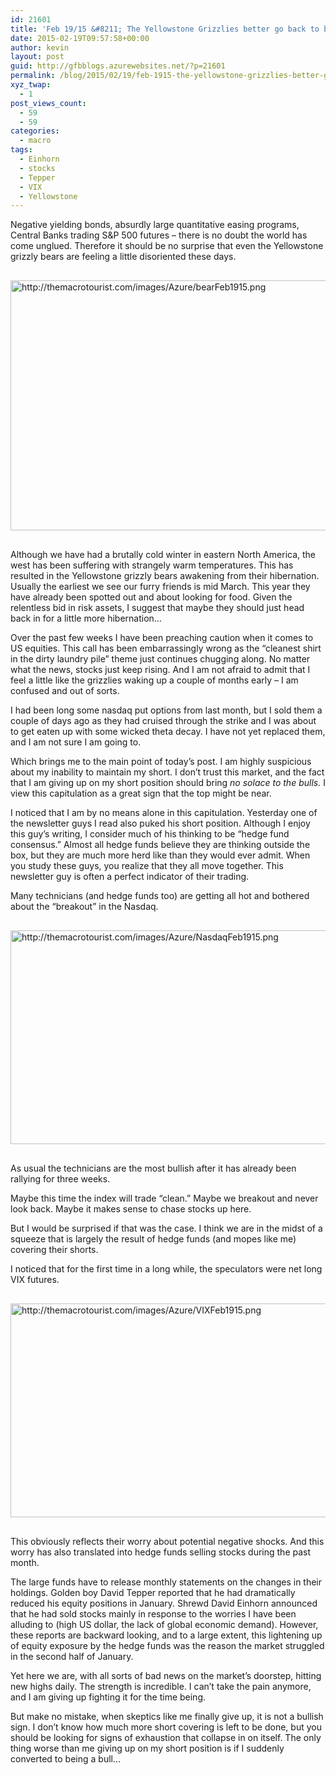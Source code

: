 ```yaml
---
id: 21601
title: 'Feb 19/15 &#8211; The Yellowstone Grizzlies better go back to bed'
date: 2015-02-19T09:57:58+00:00
author: kevin
layout: post
guid: http://gfbblogs.azurewebsites.net/?p=21601
permalink: /blog/2015/02/19/feb-1915-the-yellowstone-grizzlies-better-go-back-to-bed/
xyz_twap:
  - 1
post_views_count:
  - 59
  - 59
categories:
  - macro
tags:
  - Einhorn
  - stocks
  - Tepper
  - VIX
  - Yellowstone
---
```

Negative yielding bonds, absurdly large quantitative easing programs, Central Banks trading S&P 500 futures &#8211; there is no doubt the world has come unglued. Therefore it should be no surprise that even the Yellowstone grizzly bears are feeling a little disoriented these days. 


  <img src="http://themacrotourist.com/images/Azure/bearFeb1915.png" style="margin:30px auto;display:block;" alt="http://themacrotourist.com/images/Azure/bearFeb1915.png" width="600" height="400">

Although we have had a brutally cold winter in eastern North America, the west has been suffering with strangely warm temperatures. This has resulted in the Yellowstone grizzly bears awakening from their hibernation. Usually the earliest we see our furry friends is mid March. This year they have already been spotted out and about looking for food. Given the relentless bid in risk assets, I suggest that maybe they should just head back in for a little more hibernation&#8230;

Over the past few weeks I have been preaching caution when it comes to US equities. This call has been embarrassingly wrong as the &#8220;cleanest shirt in the dirty laundry pile&#8221; theme just continues chugging along. No matter what the news, stocks just keep rising. And I am not afraid to admit that I feel a little like the grizzlies waking up a couple of months early &#8211; I am confused and out of sorts. 

I had been long some nasdaq put options from last month, but I sold them a couple of days ago as they had cruised through the strike and I was about to get eaten up with some wicked theta decay. I have not yet replaced them, and I am not sure I am going to.

Which brings me to the main point of today&#8217;s post. I am highly suspicious about my inability to maintain my short. I don&#8217;t trust this market, and the fact that I am giving up on my short position should bring _no solace to the bulls._ I view this capitulation as a great sign that the top might be near.

I noticed that I am by no means alone in this capitulation. Yesterday one of the newsletter guys I read also puked his short position. Although I enjoy this guy&#8217;s writing, I consider much of his thinking to be &#8220;hedge fund consensus.&#8221; Almost all hedge funds believe they are thinking outside the box, but they are much more herd like than they would ever admit. When you study these guys, you realize that they all move together. This newsletter guy is often a perfect indicator of their trading.

Many technicians (and hedge funds too) are getting all hot and bothered about the &#8220;breakout&#8221; in the Nasdaq. 


  <img src="http://themacrotourist.com/images/Azure/NasdaqFeb1915.png" style="margin:30px auto;display:block;" alt="http://themacrotourist.com/images/Azure/NasdaqFeb1915.png" width="600" height="342">

As usual the technicians are the most bullish after it has already been rallying for three weeks. 

Maybe this time the index will trade &#8220;clean.&#8221; Maybe we breakout and never look back. Maybe it makes sense to chase stocks up here.

But I would be surprised if that was the case. I think we are in the midst of a squeeze that is largely the result of hedge funds (and mopes like me) covering their shorts. 

I noticed that for the first time in a long while, the speculators were net long VIX futures.


  <img src="http://themacrotourist.com/images/Azure/VIXFeb1915.png" style="margin:30px auto;display:block;" alt="http://themacrotourist.com/images/Azure/VIXFeb1915.png" width="600" height="342">

This obviously reflects their worry about potential negative shocks. And this worry has also translated into hedge funds selling stocks during the past month. 

The large funds have to release monthly statements on the changes in their holdings. Golden boy David Tepper reported that he had dramatically reduced his equity positions in January. Shrewd David Einhorn announced that he had sold stocks mainly in response to the worries I have been alluding to (high US dollar, the lack of global economic demand). However, these reports are backward looking, and to a large extent, this lightening up of equity exposure by the hedge funds was the reason the market struggled in the second half of January.

Yet here we are, with all sorts of bad news on the market&#8217;s doorstep, hitting new highs daily. The strength is incredible. I can&#8217;t take the pain anymore, and I am giving up fighting it for the time being. 

But make no mistake, when skeptics like me finally give up, it is not a bullish sign. I don&#8217;t know how much more short covering is left to be done, but you should be looking for signs of exhaustion that collapse in on itself. The only thing worse than me giving up on my short position is if I suddenly converted to being a bull&#8230;